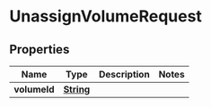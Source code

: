 

# UnassignVolumeRequest


## Properties

| Name | Type | Description | Notes |
|------------ | ------------- | ------------- | -------------|
|**volumeId** | [**String**](String.md) |  |  |



